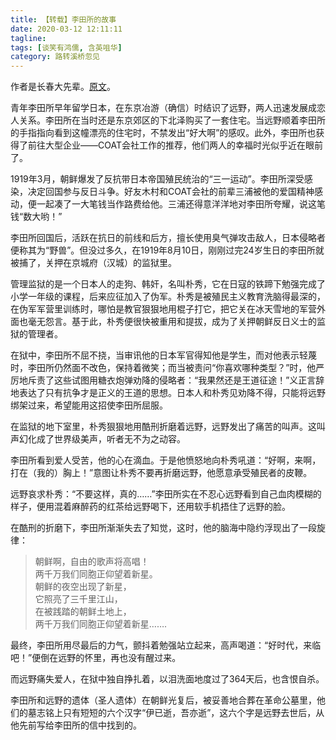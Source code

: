 ```yaml
---
title: 【转载】李田所的故事
date: 2020-03-12 12:11:11
tagline: 
tags: [谈笑有鸿儒, 含英咀华]
category: 路转溪桥忽见
---
```

作者是长春大先辈。[原文](https://www.zhihu.com/question/376790667/answer/1074595692)。  

青年李田所早年留学日本，在东京冶游（确信）时结识了远野，两人迅速发展成恋人关系。李田所在当时还是东京郊区的下北泽购买了一套住宅。当远野顺着李田所的手指指向看到这幢漂亮的住宅时，不禁发出“好大啊”的感叹。此外，李田所也获得了前往大型企业——COAT会社工作的推荐，他们两人的幸福时光似乎近在眼前了。  

1919年3月，朝鲜爆发了反抗带日本帝国殖民统治的“三一运动”。李田所深受感染，决定回国参与反日斗争。好友木村和COAT会社的前辈三浦被他的爱国精神感动，便一起凑了一大笔钱当作路费给他。三浦还得意洋洋地对李田所夸耀，说这笔钱“数大哟！”  

李田所回国后，活跃在抗日的前线和后方，擅长使用臭气弹攻击敌人，日本侵略者便称其为“野兽”。但没过多久，在1919年8月10日，刚刚过完24岁生日的李田所就被捕了，关押在京城府（汉城）的监狱里。  

管理监狱的是一个日本人的走狗、韩奸，名叫朴秀，它在日寇的铁蹄下勉强完成了小学一年级的课程，后来应征加入了伪军。朴秀是被殖民主义教育洗脑得最深的，在伪军军营里训练时，哪怕是教官狠狠地用棍子打它，把它关在冰天雪地的军营外面也毫无怨言。基于此，朴秀便很快被重用和提拔，成为了关押朝鲜反日义士的监狱的管理者。  

在狱中，李田所不屈不挠，当审讯他的日本军官得知他是学生，而对他表示轻蔑时，李田所仍然面不改色，保持着微笑；而当被责问“你喜欢哪种类型？”时，他严厉地斥责了这些试图用糖衣炮弹劝降的侵略者：“我果然还是王道征途！”义正言辞地表达了只有抗争才是正义的王道的思想。日本人和朴秀见劝降不得，只能将远野绑架过来，希望能用这招使李田所屈服。  

在监狱的地下室里，朴秀狠狠地用酷刑折磨着远野，远野发出了痛苦的叫声。这叫声幻化成了世界级美声，听者无不为之动容。  

李田所看到爱人受苦，他的心在滴血。于是他愤怒地向朴秀吼道：“好啊，来啊，打在（我的）胸上！”意图让朴秀不要再折磨远野，他愿意承受殖民者的皮鞭。  

远野哀求朴秀：“不要这样，真的……”李田所实在不忍心远野看到自己血肉模糊的样子，便用混着麻醉药的红茶给远野喝下，还用软手机捂住了远野的脸。  

在酷刑的折磨下，李田所渐渐失去了知觉，这时，他的脑海中隐约浮现出了一段旋律：  

>朝鲜啊，自由的歌声将高唱！  
>两千万我们同胞正仰望着新星。  
>朝鲜的夜空出现了新星，  
>它照亮了三千里江山，   
>在被践踏的朝鲜土地上，  
>两千万我们同胞正仰望着新星……. 

最终，李田所用尽最后的力气，颤抖着勉强站立起来，高声喝道：“好时代，来临吧！”便倒在远野的怀里，再也没有醒过来。  

而远野痛失爱人，在狱中独自挣扎着，以泪洗面地度过了364天后，也含恨自杀。  

李田所和远野的遗体（圣人遗体）在朝鲜光复后，被妥善地合葬在革命公墓里，他们的墓志铭上只有短短的六个汉字“伊已逝，吾亦逝”，这六个字是远野去世后，从他先前写给李田所的信中找到的。